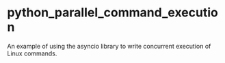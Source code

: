 # python_parallel_command_execution
An example of using the asyncio library to write concurrent execution of Linux commands.
